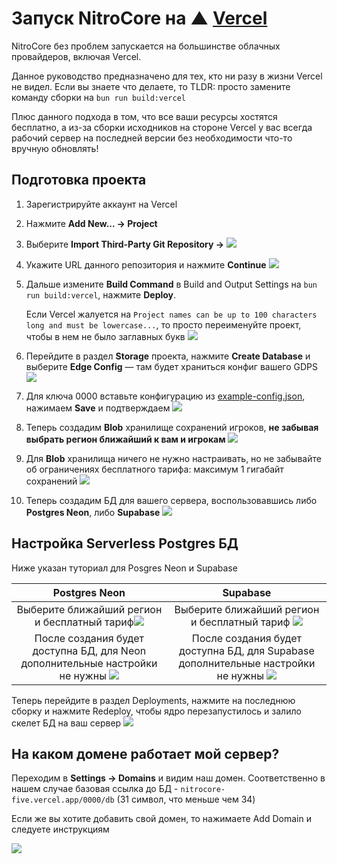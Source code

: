 # Запуск NitroCore на ▲ [Vercel](https://vercel.com)

NitroCore без проблем запускается на большинстве облачных провайдеров, включая Vercel.

Данное руководство предназначено для тех, кто ни разу в жизни Vercel не видел. Если вы знаете что делаете, то TLDR: просто замените команду сборки на `bun run build:vercel` 

Плюс данного подхода в том, что все ваши ресурсы хостятся бесплатно, а из-за сборки исходников на стороне Vercel у вас всегда рабочий сервер на последней версии без необходимости что-то вручную обновлять!

## Подготовка проекта

1. Зарегистрируйте аккаунт на Vercel

2. Нажмите **Add New... → Project**

3. Выберите **Import Third-Party Git Repository →**
   ![](_img/img.png)

4. Укажите URL данного репозитория и нажмите **Continue**
   ![](_img/img2.png)

5. Дальше измените **Build Command** в Build and Output Settings на `bun run build:vercel`, нажмите **Deploy**.

   Если Vercel жалуется на `Project names can be up to 100 characters long and must be lowercase...`, то просто переименуйте проект, чтобы в нем не было заглавных букв
   ![](_img/img3.png)

6. Перейдите в раздел **Storage** проекта, нажмите **Create Database** и выберите **Edge Config** — там будет храниться конфиг вашего GDPS
   ![](_img/img4.png)

7. Для ключа 0000 вставьте конфигурацию из [example-config.json](./example-config.json), нажимаем **Save** и подтверждаем
   ![](_img/img5.png)

8. Теперь создадим **Blob** хранилище сохранений игроков, **не забывая выбрать регион ближайший к вам и игрокам**
   ![](_img/img6.png)

9. Для **Blob** хранилища ничего не нужно настраивать, но не забывайте об ограничениях бесплатного тарифа: максимум 1 гигабайт сохранений
   ![](_img/img7.png)

10. Теперь создадим БД для вашего сервера, воспользовавшись либо **Postgres Neon**, либо **Supabase**
    ![](_img/img8.png)

## Настройка Serverless Postgres БД

Ниже указан туториал для Posgres Neon и Supabase

|                        Postgres Neon                         |                           Supabase                           |
| :----------------------------------------------------------: | :----------------------------------------------------------: |
| Выберите ближайший регион и бесплатный тариф![](_img/img9a.png) | Выберите ближайший регион и бесплатный тариф ![](_img/img9b.png) |
| После создания будет доступна БД, для Neon дополнительные настройки не нужны ![](_img/imgaa.png) | После создания будет доступна БД, для Supabase дополнительные настройки не нужны ![](_img/imgab.png) |

Теперь перейдите в раздел Deployments, нажмите на последнюю сборку и нажмите Redeploy, чтобы ядро перезапустилось и залило скелет БД на ваш сервер
![](_img/imgb.png)

## На каком домене работает мой сервер?

Переходим в **Settings → Domains** и видим наш домен. Соответственно в нашем случае базовая ссылка до БД - `nitrocore-five.vercel.app/0000/db` (31 символ, что меньше чем 34)

Если же вы хотите добавить свой домен, то нажимаете Add Domain и следуете инструкциям

![](_img/imgc.png)